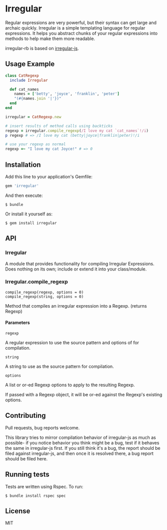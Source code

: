 # Irregular

Regular expressions are very powerful, but their syntax can get large and archaic quickly. Irregular is a simple templating language for regular expressions. It helps you abstract chunks of your regular expressions into methods to help make them more readable.

irregular-rb is based on [irregular-js](https://github.com/suchipi/irregular-js). 

## Usage Example

```ruby
class CatRegexp
  include Irregular

  def cat_names
    names = ['betty', 'joyce', 'franklin', 'peter']
    "(#{names.join '|'})"
  end
end

irregular = CatRegexp.new

# insert results of method calls using backticks
regexp = irregular.compile_regexp(/I love my cat `cat_names`!/i)
p regexp # => /I love my cat (betty|joyce|franklin|peter)!/i

# use your regexp as normal
regexp =~ "I love my cat Joyce!" # => 0
```

## Installation

Add this line to your application's Gemfile:

```ruby
gem 'irregular'
```

And then execute:
```
$ bundle
```

Or install it yourself as:
```
$ gem install irregular
```

## API

### Irregular

A module that provides functionality for compiling Irregular Expressions.
Does nothing on its own; include or extend it into your class/module.

### Irregular.compile_regexp
```
compile_regexp(regexp, options = 0)
compile_regexp(string, options = 0)
```

Method that compiles an irregular expression into a Regexp. (returns Regexp)

#### Parameters

`regexp`

A regular expression to use the source pattern and options of for compilation.

`string`

A string to use as the source pattern for compilation.

`options`

A list or or-ed Regexp options to apply to the resulting Regexp.

If passed with a Regexp object, it will be or-ed against the Regexp's existing options.

## Contributing

Pull requests, bug reports welcome.

This library tries to mirror compilation behavior of irregular-js as much as possible- if you notice behavior you think might be a bug, test if it behaves the same in irregular-js first. If you still think it's a bug, the report should be filed against irregular-js, and then once it is resolved there, a bug report should be filed here.

## Running tests

Tests are written using Rspec. To run:
```
$ bundle install rspec spec
```

## License

MIT
